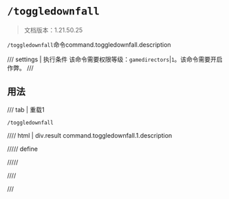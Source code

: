# `/toggledownfall`

> 文档版本：1.21.50.25

`/toggledownfall`命令command.toggledownfall.description

/// settings | 执行条件
该命令需要权限等级：`gamedirectors`|`1`。该命令需要开启作弊。
///

## 用法

/// tab | 重载1
```mcfunction
/toggledownfall
```

//// html | div.result
command.toggledownfall.1.description

///// define

/////

////

///
